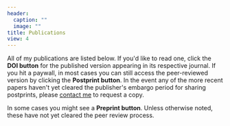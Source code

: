 ```yaml
---
header:
  caption: ""
  image: ""
title: Publications
view: 4
---
```


All of my publications are listed below. If you'd like to read one, click the **DOI button** for the published version appearing in its respective journal. If you hit a paywall, in most cases you can still access the peer-reviewed version by clicking the **Postprint button**. In the event any of the more recent papers haven't yet cleared the publisher's embargo period for sharing postprints, please [contact me](https://jnix.netlify.app/#contact) to request a copy. 

In some cases you might see a **Preprint button**. Unless otherwise noted, these have not yet cleared the peer review process.